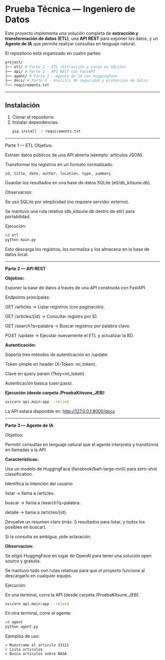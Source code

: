 # Prueba Técnica — Ingeniero de Datos

Este proyecto implementa una solución completa de **extracción y transformación de datos (ETL)**, una **API REST** para exponer los datos, y un **Agente de IA** que permite realizar consultas en lenguaje natural.  

El repositorio está organizado en cuatro partes:

```graphql
project/
├── etl/ # Parte 1 - ETL (Extracción y carga en SQLite)
├── api/ # Parte 2 - API REST con FastAPI
├── agent/ # Parte 3 - Agente de IA con HuggingFace
├── docs/ # Parte 4 - Analisis de seguridad y proteccion de datos
└── requirements.txt
```

---

## Instalación

1. Clonar el repositorio.  
2. Instalar dependencias:  
   ```bash
   pip install -r requirements.txt
    ```

---

Parte 1 — ETL
Objetivo:

Extraer datos públicos de una API abierta (ejemplo: artículos JSON).

Transformar los registros en un formato normalizado:

```pgsql
id, title, date, author, location, type, summary
```

Guardar los resultados en una base de datos SQLite (etl/db_kitsune.db).

Observacion:

Se usó SQLite por simplicidad (no requiere servidor externo).

Se mantuvo una ruta relativa (db_kitsune.db dentro de etl/) para portabilidad.

Ejecución:

```bash
cd etl
python main.py
```

Esto descarga los registros, los normaliza y los almacena en la base de datos local.

---

**Parte 2 — API REST**

**Objetivo:**

Exponer la base de datos a través de una API construida con FastAPI.

Endpoints principales:

GET /articles → Listar registros (con paginación).

GET /articles/{id} → Consultar registro por ID.

GET /search?q=palabra → Buscar registros por palabra clave.

POST /update → Ejecutar nuevamente el ETL y actualizar la BD.

**Autenticación:**

Soporta tres métodos de autenticación en /update:

Token simple en header (X-Token: mi_token).

Clave en query param (?key=mi_token).

Autenticación básica (user:pass).

**Ejecución (desde carpeta /PruebaKitsune_JEB):**

```bash
uvicorn api.main:app --reload
```
La API estará disponible en: http://127.0.0.1:8000/docs

---

**Parte 3 — Agente de IA**

Objetivo:

Permitir consultas en lenguaje natural que el agente interpreta y transforma en llamadas a la API.

**Características:**

Usa un modelo de HuggingFace (facebook/bart-large-mnli) para zero-shot classification.

Identifica la intención del usuario:

listar → llama a /articles.

buscar → llama a /search?q=palabra.

detalle → llama a /articles/{id}.

Devuelve un resumen claro (máx. 5 resultados para listar, y todos los posibles en buscar).

Si la consulta es ambigua, pide aclaración.

**Observacion:**

Se eligió HuggingFace en lugar de OpenAI para tener una solución open source y gratuita.

Se mantuvo todo con rutas relativas para que el proyecto funcione al descargarlo en cualquier equipo.

Ejecución:

En una terminal, corre la API (desde carpeta /PruebaKitsune_JEB).

```bash
uvicorn api.main:app --reload
```

En otra terminal, corre el agente:

```bash
cd agent
python agent.py
```

Ejemplos de uso:

```shell
> Muéstrame el articulo 33121
> Lista articulos
> Busca articulos sobre NASA
```